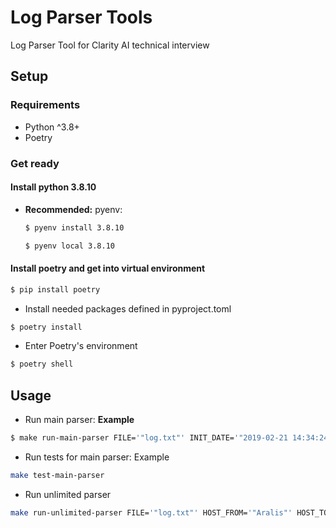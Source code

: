 # Log Parser Tools
Log Parser Tool for Clarity AI technical interview
## Setup

### Requirements

* Python ^3.8+
* Poetry

### Get ready

#### Install python 3.8.10

- **Recommended:** pyenv:

    ```bash
    $ pyenv install 3.8.10
    ```

    ```bash
    $ pyenv local 3.8.10
    ```

#### Install poetry and get into virtual environment

```bash
$ pip install poetry
```

- Install needed packages defined in pyproject.toml

```bash
$ poetry install
```
- Enter Poetry's environment

```bash
$ poetry shell
```

## Usage
 - Run main parser: **Example**

```bash
$ make run-main-parser FILE='"log.txt"' INIT_DATE='"2019-02-21 14:34:24"' END_DATE='"2019-08-13 06:05:24"' HOST='"Zaiden"'
```

 - Run tests for main parser: Example

```bash
make test-main-parser
```

 - Run unlimited parser

```bash
make run-unlimited-parser FILE='"log.txt"' HOST_FROM='"Aralis"' HOST_TO='"Zaiden"'
```